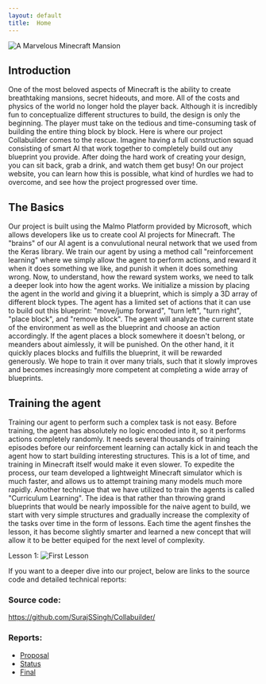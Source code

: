 ```yaml
---
layout: default
title:  Home
---
```

![A Marvelous Minecraft Mansion](https://image.winudf.com/v2/image/Y29tLmx1Y2t5Z3VpYTk5Lm1vZGVybmhvdXNlc2Zvcm1pbmVjcmFmdF9zY3JlZW5fMF8xNTExMTc2NDMzXzAzNA/screen-0.jpg?fakeurl=1&type=.jpg)


## Introduction
One of the most beloved aspects of Minecraft is the ability to create breathtaking mansions, secret hideouts, and more. All of the costs and physics of the world no longer hold the player back. Although it is incredibly fun to conceptualize different structures to build, the design is only the beginning. The player must take on the tedious and time-consuming task of building the entire thing block by block. Here is where our project Collabuilder comes to the rescue. Imagine having a full construction squad consisting of smart AI that work together to completely build out any blueprint you provide. After doing the hard work of creating your design, you can sit back, grab a drink, and watch them get busy! On our project website, you can learn how this is possible, what kind of hurdles we had to overcome, and see how the project progressed over time. 

## The Basics
Our project is built using the Malmo Platform provided by Microsoft, which allows developers like us to create cool AI projects for Minecraft. The "brains" of our AI agent is a convulutional neural network that we used from the Keras library. We train our agent by using a method call "reinforcement learning" where we simply allow the agent to perform actions, and reward it when it does something we like, and punish it when it does something wrong. Now, to understand, how the reward system works, we need to talk a deeper look into how the agent works. We initialize a mission by placing the agent in the world and giving it a blueprint, which is simply a 3D array of different block types. The agent has a limited set of actions that it can use to build out this blueprint: "move/jump forward", "turn left", "turn right", "place block", and "remove block". The agent will analyze the current state of the environment as well as the blueprint and choose an action accordingly. If the agent places a block somewhere it doesn't belong, or meanders about aimlessly, it will be punished. On the other hand, it it quickly places blocks and fulfills the blueprint, it will be rewarded generously. We hope to train it over many trials, such that it slowly improves and becomes increasingly more competent at completing a wide array of blueprints.

## Training the agent
Training our agent to perform such a complex task is not easy. Before training, the agent has absolutely no logic encoded into it, so it performs actions completely randomly. It needs several thousands of training episodes before our reinforcement learning can actally kick in and teach the agent how to start building interesting structures. This is a lot of time, and training in Minecraft itself would make it even slower. To expedite the process, our team developed a lightweight Minecraft simulator which is much faster, and allows us to attempt training many models much more rapidly. Another technique that we have utilized to train the agents is called "Curriculum Learning". The idea is that rather than throwing grand blueprints that would be nearly impossible for the naive agent to build, we start with very simple structures and gradually increase the complexity of the tasks over time in the form of lessons. Each time the agent finshes the lesson, it has become slightly smarter and learned a new concept that will allow it to be better equiped for the next level of complexity. 

Lesson 1:
![First Lesson](https://drive.google.com/uc?id=1zZJZ0ScOleQdUOmDDnWN2iU242IWzM4I)

If you want to a deeper dive into our project, below are links to the source code and detailed technical reports:

### Source code: 
https://github.com/SurajSSingh/Collabuilder/

### Reports:

- [Proposal](proposal.html)
- [Status](status.html)
- [Final](final.html)


